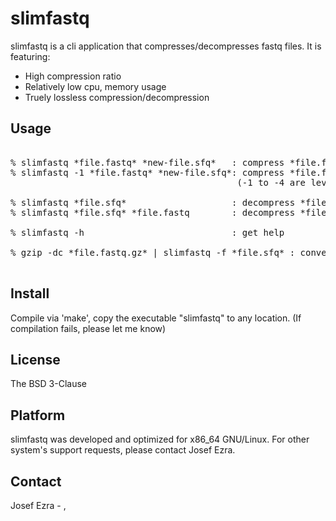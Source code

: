 slimfastq
=========

slimfastq is a cli application that compresses/decompresses fastq files.
It is featuring:

* High compression ratio
* Relatively low cpu, memory usage
* Truely lossless compression/decompression


Usage
-----

<pre>

% slimfastq *file.fastq* *new-file.sfq*   : compress *file.fastq* to *new-file.sfq* 
% slimfastq -1 *file.fastq* *new-file.sfq*: compress *file.fastq* to *new-file.sfq*, using little cpu/memory resources
                                           (-1 to -4 are levels of compression/resources tradeoffs, -3 is defalut)

% slimfastq *file.sfq*                    : decompress *file.sfq* to stdout (format is determined by stamp, not name)
% slimfastq *file.sfq* *file.fastq        : decompress *file.sfq* to *file.fastq*

% slimfastq -h                            : get help

% gzip -dc *file.fastq.gz* | slimfastq -f *file.sfq* : convert from gzip to sfq format (and save a lot of disk space)

</pre>


Install
-------
Compile via 'make', copy the executable "slimfastq" to any location.
(If compilation fails, please let me know)

License
-------
The BSD 3-Clause

Platform
--------
slimfastq was developed and optimized for x86_64 GNU/Linux. For other system's support requests, please contact Josef Ezra. 

Contact
-------
Josef Ezra - <jezra at infinidat.com>, <jezra at cpan.org>


